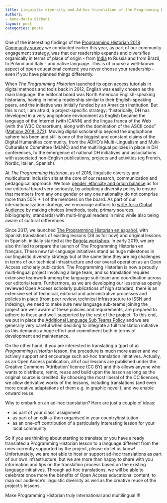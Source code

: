 ```yaml
---
title: Linguistic diversity and Ad-hoc translation of the Programming Historian’s lessons
authors: 
- Anna-Maria Sichani
layout: post
categories: posts
---
```


One of the interesting findings of the [Programming Historian 2018 Community survey](https://programminghistorian.org/posts/programming-historian-community-survey) we conducted earlier this year, as part of our community engagement strategy, was that our readership expands and diversifies organically in terms of place of origin - from [India](https://programminghistorian.org/posts/programming-historian-india) to Russia and from Brazil, to Poland and Italy - and native language. This is of course a well-known aspect of open educational content: you never choose your readership – even if you have planned things differently.

When _The Programming Historian_ launched its open access tutorials in digital methods and tools back in 2012, English was easily chosen as the main language: the editorial board was North American English-speaking historians, having in mind a readership similar to their English-speaking peers, and the initiative was initially funded by an American institution. 
But this is not, I am afraid, a project-specific strategy: “historically, DH has developed in a very anglophone environment as English became the language of the Internet (with ICANN) and the lingua franca of the Web (with the W3C Consortium), along with the domination of the ASCII code” ([Mahony 2018: 372](https://link.springer.com/content/pdf/10.1007%2Fs40647-018-0216-0.pdf)). Moving digital scholarship beyond the anglophone sphere has been and still is one of the biggest and constant claims of the Digital Humanities community, from the ADHO’s Multi-Lingualism and Multi-Culturalism Committee (MLMC) and the multilingual policies in place in DH conferences, to the emergence of national DH initiatives and associations with associated non-English publications, projects and activities (eg French, Nordic, Italian, Spanish). 

At _The Programming Historian_, as of 2016, linguistic diversity and multicultural inclusion sits at the core of our research, communication and pedagogical approach. We took [gender, ethnicity and origin balance](https://programminghistorian.org/posts/PH-commitment-to-diversity) as for our editorial board very seriously, by adopting a diversity policy to ensure that members from any one gender or any one nationality do not comprise more than 50% + 1 of the members on the board. As part of our internationalization strategy, we encourage authors to [write for a Global Audience](https://programminghistorian.org/en/author-guidelines) by making choices (methods, tools, primary sources, bibliography, standards) with multi-lingual readers in mind while also being aware of cultural differences. 

Since 2017, we launched [The Programming Historian en español](https://programminghistorian.org/es/), with Spanish translations of existing lessons (39 as for now) and original lessons in Spanish, initially started at the [Bogota workshop](https://programminghistorian.org/posts/bogota-workshop-report). In early 2019, we are also thrilled to prepare the launch of The Programming Historian en français. These new full-language initiatives stand as huge milestones in our linguistic diversity strategy but at the same time they are big challenges in terms of our technical infrastructure and our overall operation as an Open Access scholarly publication. The Programming Historian is now a proudly multi-lingual project involving a large team, and so translation requires extensive teamwork among the language sub-team and coordination across our editorial team. Furthermore, as we are developing our lessons as openly reviewed Open Access scholarly publications of high standard, there is an extensive set of technical, editorial and administrative processes and policies in place (from peer review, technical infrastructure to ISSN and indexing), we need to make sure new language sub-teams joining the project are well aware of these policies and requirements, are prepared to adhere to these and well-supported by the rest of the project. To this end, we put in place the [Additional Language Sub Teams Policy](https://github.com/programminghistorian/jekyll/wiki/Additional-Language-Sub-Teams-Policy) and we are generally very careful when deciding to integrate a full translation initiative as this demands a huge effort and commitment both in terms of development and maintenance.

On the other hand, if you are interested in translating a (part of a) _Programming Historian_ lesson, the procedure is much more easier and we actively support and encourage such ad-hoc translation initiatives. Actually, as an Open Access publication, all of our lessons are published under the Creative Commons ‘Attribution’ licence (CC BY) and this allows anyone who wants to distribute, remix, reuse and build upon the lesson as long as the original source is credited. By choosing the most liberal of the CC licences, we allow derivative works of the lessons, including translations (and even more creative adaptations of them e.g. in graphic novel!), and we enable onward reuse. 

Why to embark on an ad-hoc translation? Here are just a couple of ideas:

-	as part of your class’ assignment 
- as part of an edit-a-thon organised in your country/institution
-	as an one–off contribution of a particularly interesting lesson for your local community

So if you are thinking about starting to translate or you have already translated a Programming Historian lesson to a language different from the ones currently supported by the project, please do let us know! Unfortunately, we are not able to host or support ad-hoc translations as part of our own infrastructure, but we are more than happy to share with you information and tips on the translation process based on the existing language initiatives. Through ad-hoc translations, we will be able to celebrate once more the benefits of Open Access educational content, to map our audience’s linguistic diversity as well as the creative reuse of the project’s lessons.

Make Programming Historian truly international and multilingual !!!



